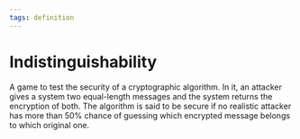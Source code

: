 ```yaml
---
tags: definition
---
```


# Indistinguishability
A game to test the security of a cryptographic algorithm. In it, an attacker gives a system two equal-length messages and the system returns the encryption of both. The algorithm is said to be secure if no realistic attacker has more than 50% chance of guessing which encrypted message belongs to which original one.
